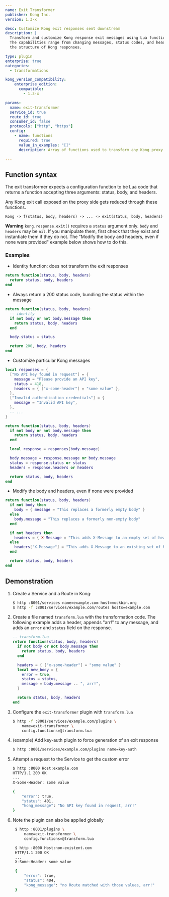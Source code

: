 ```yaml
---
name: Exit Transformer
publisher: Kong Inc.
version: 1.3-x

desc: Customize Kong exit responses sent downstream
description: |
  Transform and customize Kong response exit messages using Lua functions.
  The capabilities range from changing messages, status codes, and headers, to completely transforming
  the structure of Kong responses.

type: plugin
enterprise: true
categories:
  - transformations

kong_version_compatibility:
    enterprise_edition:
      compatible:
        - 1.3-x

params:
  name: exit-transformer
  service_id: true
  route_id: true
  consumer_id: false
  protocols: ["http", "https"]
  config:
    - name: functions
      required: true
      value_in_examples: "[]"
      description: Array of functions used to transform any Kong proxy exit response.

---
```


## Function syntax

The exit transformer expects a configuration function to be Lua code that returns
a function accepting three arguments: status, body, and headers.

Any Kong exit call exposed on the proxy side gets reduced through these
functions.

```
Kong -> f(status, body, headers) -> ... -> exit(status, body, headers)
```

<div class="alert alert-warning">
  <strong>Warning</strong>
  <code>kong.response.exit()</code> requires a <code>status</code> argument only.
  <code>body</code> and <code>headers</code> may be <code>nil</code>.
  If you manipulate them, first check that they exist and instantiate them
  if they do not. The "Modify the body and headers, even if none were provided"
  example below shows how to do this.
</div>


### Examples

* Identity function: does not transform the exit responses

```lua
return function(status, body, headers)
  return status, body, headers
end
```

* Always return a 200 status code, bundling the status within the message

```lua
return function(status, body, headers)
  -- identity
  if not body or not body.message then
    return status, body, headers
  end

  body.status = status

  return 200, body, headers
end
```

* Customize particular Kong messages

```lua
local responses = {
  ["No API key found in request"] = {
    message = "Please provide an API key",
    status = 418,
    headers = { ["x-some-header"] = "some value" },
  },
  ["Invalid authentication credentials"] = {
    message = "Invalid API key",
  },
  -- ...
}

return function(status, body, headers)
  if not body or not body.message then
    return status, body, headers
  end

  local response = responses[body.message]

  body.message = response.message or body.message
  status = response.status or status
  headers = response.headers or headers

  return status, body, headers
end
```

* Modify the body and headers, even if none were provided

```lua
return function(status, body, headers)
  if not body then
    body = { message = "This replaces a formerly empty body" }
  else
    body.message = "This replaces a formerly non-empty body"
  end

  if not headers then
    headers = { X-Message = "This adds X-Message to an empty set of headers" }
  else
    headers["X-Message"] = "This adds X-Message to an existing set of headers" }
  end

  return status, body, headers
end
```

## Demonstration

1. Create a Service and a Route in Kong:

    ```bash
    $ http :8001/services name=example.com host=mockbin.org
    $ http -f :8001/services/example.com/routes hosts=example.com
    ```

2. Create a file named `transform.lua` with the transformation code. The
   following example adds a header, appends "arr!" to any message, and adds
   an `error` and `status` field on the response.

    ```lua
    -- transform.lua
    return function(status, body, headers)
      if not body or not body.message then
        return status, body, headers
      end

      headers = { ["x-some-header"] = "some value" }
      local new_body = {
        error = true,
        status = status,
        message = body.message .. ", arr!",
      }

      return status, body, headers
    end
    ```

3. Configure the `exit-transformer` plugin with `transform.lua`

    ```bash
    $ http -f :8001/services/example.com/plugins \
        name=exit-transformer \
        config.functions=@transform.lua
    ```

4. (example) Add key-auth plugin to force generation of an exit response

    ```bash
    $ http :8001/services/example.com/plugins name=key-auth
    ```

5. Attempt a request to the Service to get the custom error

    ```bash
    $ http :8000 Host:example.com
    HTTP/1.1 200 OK
    ...
    X-Some-Header: some value

    {
        "error": true,
        "status": 401,
        "kong_message": "No API key found in request, arr!"
    }
    ```

6. Note the plugin can also be applied globally

   ```bash
    $ http :8001/plugins \
        name=exit-transformer \
        config.functions=@transform.lua

    $ http :8000 Host:non-existent.com
    HTTP/1.1 200 OK
    ...
    X-Some-Header: some value

    {
        "error": true,
        "status": 404,
        "kong_message": "no Route matched with those values, arr!"
    }
    ```
